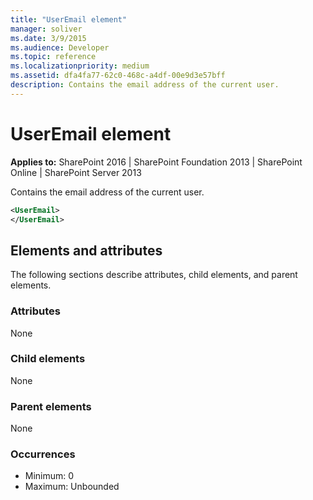 ```yaml
---
title: "UserEmail element"
manager: soliver
ms.date: 3/9/2015
ms.audience: Developer
ms.topic: reference
ms.localizationpriority: medium
ms.assetid: dfa4fa77-62c0-468c-a4df-00e9d3e57bff
description: Contains the email address of the current user.
---
```


# UserEmail element

**Applies to:** SharePoint 2016 | SharePoint Foundation 2013 | SharePoint Online | SharePoint Server 2013

Contains the email address of the current user.

```XML
<UserEmail>
</UserEmail>
```

## Elements and attributes

The following sections describe attributes, child elements, and parent elements.

### Attributes

None

### Child elements

None

### Parent elements

None

### Occurrences

- Minimum: 0
- Maximum: Unbounded

<br/>
